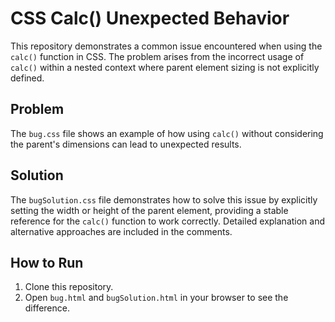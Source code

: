 # CSS Calc() Unexpected Behavior

This repository demonstrates a common issue encountered when using the `calc()` function in CSS.  The problem arises from the incorrect usage of `calc()` within a nested context where parent element sizing is not explicitly defined.

## Problem

The `bug.css` file shows an example of how using `calc()` without considering the parent's dimensions can lead to unexpected results.

## Solution

The `bugSolution.css` file demonstrates how to solve this issue by explicitly setting the width or height of the parent element, providing a stable reference for the `calc()` function to work correctly.  Detailed explanation and alternative approaches are included in the comments.

## How to Run

1. Clone this repository.
2. Open `bug.html` and `bugSolution.html` in your browser to see the difference.
